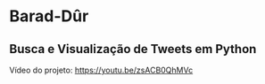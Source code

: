 # Barad-Dûr
## Busca e Visualização de Tweets em Python

Vídeo do projeto: https://youtu.be/zsACB0QhMVc
